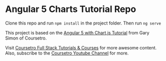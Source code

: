 # Angular 5 Charts Tutorial Repo

Clone this repo and run `npm install` in the project folder.
Then run `ng serve` 

This project is based on the [Angular 5 with Chart.js Tutorial](https://coursetro.com/posts/code/126/Let's-build-an-Angular-5-Chart.js-App---Tutorial) from Gary Simon of Coursetro.

Visit [Coursetro Full Stack Tutorials &amp; Courses](https://coursetro.com) for more awesome content.
Also, subscribe to the [Coursetro Youtube Channel](http://youtube.com/user/designcourse) for more.
